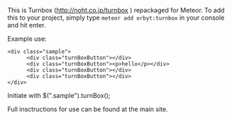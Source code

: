 This is Turnbox (http://noht.co.jp/turnbox ) repackaged for Meteor. To add this to your project, simply type `meteor add orbyt:turnbox` in your console and hit enter. 

Example use:
```
<div class="sample">
      <div class="turnBoxButton"></div>
      <div class="turnBoxButton"><p>hello</p></div>
      <div class="turnBoxButton"></div>
      <div class="turnBoxButton"></div>
</div>
```

Initiate with $(".sample").turnBox();

Full insctructions for use can be found at the main site.
